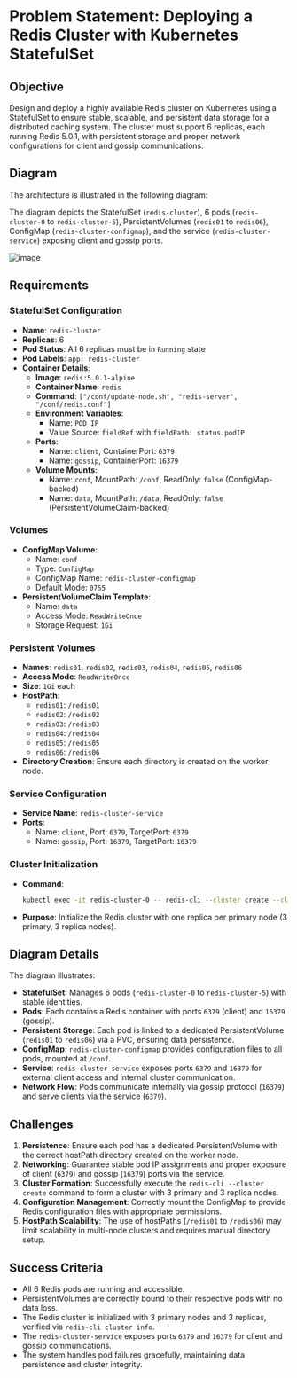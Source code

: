 # Problem Statement: Deploying a Redis Cluster with Kubernetes StatefulSet

## Objective

Design and deploy a highly available Redis cluster on Kubernetes using a StatefulSet to ensure stable, scalable, and persistent data storage for a distributed caching system. The cluster must support 6 replicas, each running Redis 5.0.1, with persistent storage and proper network configurations for client and gossip communications.

## Diagram

The architecture is illustrated in the following diagram:

The diagram depicts the StatefulSet (`redis-cluster`), 6 pods (`redis-cluster-0` to `redis-cluster-5`), PersistentVolumes (`redis01` to `redis06`), ConfigMap (`redis-cluster-configmap`), and the service (`redis-cluster-service`) exposing client and gossip ports.


![image](https://github.com/user-attachments/assets/b902f062-07d0-46a1-96da-3889efa9a123)


## Requirements

### StatefulSet Configuration

- **Name**: `redis-cluster`
- **Replicas**: 6
- **Pod Status**: All 6 replicas must be in `Running` state
- **Pod Labels**: `app: redis-cluster`
- **Container Details**:
  - **Image**: `redis:5.0.1-alpine`
  - **Container Name**: `redis`
  - **Command**: `["/conf/update-node.sh", "redis-server", "/conf/redis.conf"]`
  - **Environment Variables**:
    - Name: `POD_IP`
    - Value Source: `fieldRef` with `fieldPath: status.podIP`
  - **Ports**:
    - Name: `client`, ContainerPort: `6379`
    - Name: `gossip`, ContainerPort: `16379`
  - **Volume Mounts**:
    - Name: `conf`, MountPath: `/conf`, ReadOnly: `false` (ConfigMap-backed)
    - Name: `data`, MountPath: `/data`, ReadOnly: `false` (PersistentVolumeClaim-backed)

### Volumes

- **ConfigMap Volume**:
  - Name: `conf`
  - Type: `ConfigMap`
  - ConfigMap Name: `redis-cluster-configmap`
  - Default Mode: `0755`
- **PersistentVolumeClaim Template**:
  - Name: `data`
  - Access Mode: `ReadWriteOnce`
  - Storage Request: `1Gi`

### Persistent Volumes

- **Names**: `redis01`, `redis02`, `redis03`, `redis04`, `redis05`, `redis06`
- **Access Mode**: `ReadWriteOnce`
- **Size**: `1Gi` each
- **HostPath**:
  - `redis01`: `/redis01`
  - `redis02`: `/redis02`
  - `redis03`: `/redis03`
  - `redis04`: `/redis04`
  - `redis05`: `/redis05`
  - `redis06`: `/redis06`
- **Directory Creation**: Ensure each directory is created on the worker node.

### Service Configuration

- **Service Name**: `redis-cluster-service`
- **Ports**:
  - Name: `client`, Port: `6379`, TargetPort: `6379`
  - Name: `gossip`, Port: `16379`, TargetPort: `16379`

### Cluster Initialization

- **Command**:

  ```bash
  kubectl exec -it redis-cluster-0 -- redis-cli --cluster create --cluster-replicas 1 $(kubectl get pods -l app=redis-cluster -o jsonpath='{range.items[*]}{.status.podIP}:6379 {end}')
  ```

- **Purpose**: Initialize the Redis cluster with one replica per primary node (3 primary, 3 replica nodes).

## Diagram Details

The diagram illustrates:

- **StatefulSet**: Manages 6 pods (`redis-cluster-0` to `redis-cluster-5`) with stable identities.
- **Pods**: Each contains a Redis container with ports `6379` (client) and `16379` (gossip).
- **Persistent Storage**: Each pod is linked to a dedicated PersistentVolume (`redis01` to `redis06`) via a PVC, ensuring data persistence.
- **ConfigMap**: `redis-cluster-configmap` provides configuration files to all pods, mounted at `/conf`.
- **Service**: `redis-cluster-service` exposes ports `6379` and `16379` for external client access and internal cluster communication.
- **Network Flow**: Pods communicate internally via gossip protocol (`16379`) and serve clients via the service (`6379`).

## Challenges

1. **Persistence**: Ensure each pod has a dedicated PersistentVolume with the correct hostPath directory created on the worker node.
2. **Networking**: Guarantee stable pod IP assignments and proper exposure of client (`6379`) and gossip (`16379`) ports via the service.
3. **Cluster Formation**: Successfully execute the `redis-cli --cluster create` command to form a cluster with 3 primary and 3 replica nodes.
4. **Configuration Management**: Correctly mount the ConfigMap to provide Redis configuration files with appropriate permissions.
5. **HostPath Scalability**: The use of hostPaths (`/redis01` to `/redis06`) may limit scalability in multi-node clusters and requires manual directory setup.

## Success Criteria

- All 6 Redis pods are running and accessible.
- PersistentVolumes are correctly bound to their respective pods with no data loss.
- The Redis cluster is initialized with 3 primary nodes and 3 replicas, verified via `redis-cli cluster info`.
- The `redis-cluster-service` exposes ports `6379` and `16379` for client and gossip communications.
- The system handles pod failures gracefully, maintaining data persistence and cluster integrity.
